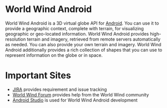 # World Wind Android #

World Wind Android is a 3D virtual globe API for [Android](http://developer.android.com). You can use it to provide a geographic context, complete
with terrain, for visualizing geographic or geo-located information. World Wind Android provides high-resolution terrain
and imagery, retrieved from remote servers automatically as needed. You can also provide your own terrain and
imagery. World Wind Android additionally provides a rich collection of shapes that you can use to represent information on
the globe or in space.

# Important Sites

- [JIRA](http://issues.worldwind.arc.nasa.gov/jira/browse/WWA/) provides requirement and issue tracking
- [World Wind Forum](http://forum.worldwindcentral.com) provides help from the World Wind community
- [Android Studio](http://developer.android.com/sdk/) is used for World Wind Android development
